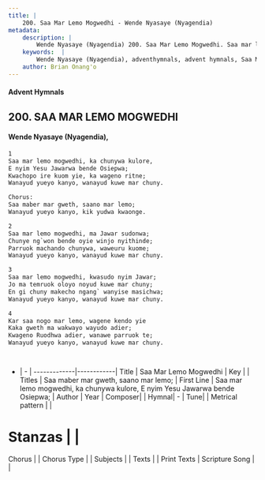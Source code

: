 ```yaml
---
title: |
    200. Saa Mar Lemo Mogwedhi - Wende Nyasaye (Nyagendia)
metadata:
    description: |
        Wende Nyasaye (Nyagendia) 200. Saa Mar Lemo Mogwedhi. Saa mar lemo mogwedhi, ka chunywa kulore, E nyim Yesu Jawarwa bende Osiepwa; Kwachopo ire kuom yie, ka wageno ritne; Wanayud yueyo kanyo, wanayud kuwe mar chuny.  Chorus: Saa maber mar gweth, saano mar lemo; Wanayud yueyo kanyo, kik yudwa kwaonge.  
    keywords:  |
        Wende Nyasaye (Nyagendia), adventhymnals, advent hymnals, Saa Mar Lemo Mogwedhi, Saa mar lemo mogwedhi, ka chunywa kulore, E nyim Yesu Jawarwa bende Osiepwa;. Saa maber mar gweth, saano mar lemo;
    author: Brian Onang'o
---
```


#### Advent Hymnals
## 200. SAA MAR LEMO MOGWEDHI
####  Wende Nyasaye (Nyagendia),

```txt
1
Saa mar lemo mogwedhi, ka chunywa kulore,
E nyim Yesu Jawarwa bende Osiepwa;
Kwachopo ire kuom yie, ka wageno ritne;
Wanayud yueyo kanyo, wanayud kuwe mar chuny.

Chorus:
Saa maber mar gweth, saano mar lemo;
Wanayud yueyo kanyo, kik yudwa kwaonge.

2
Saa mar lemo mogwedhi, ma Jawar sudonwa;
Chunye ng`won bende oyie winjo nyithinde;
Parruok machando chunywa, waweuru kuome;
Wanayud yueyo kanyo, wanayud kuwe mar chuny.

3
Saa mar lemo mogwedhi, kwasudo nyim Jawar;
Jo ma temruok oloyo noyud kuwe mar chuny;
En gi chuny makecho ngang` wanyise masichwa;
Wanayud yueyo kanyo, wanayud kuwe mar chuny.

4
Kar saa nogo mar lemo, wagene kendo yie
Kaka gweth ma wakwayo wayudo adier;
Kwageno Ruodhwa adier, wanawe parruok te;
Wanayud yueyo kanyo, wanayud kuwe mar chuny.




```

- |   -  |
-------------|------------|
Title | Saa Mar Lemo Mogwedhi |
Key |  |
Titles | Saa maber mar gweth, saano mar lemo; |
First Line | Saa mar lemo mogwedhi, ka chunywa kulore, E nyim Yesu Jawarwa bende Osiepwa; |
Author | 
Year | 
Composer| |
Hymnal|  - |
Tune|  |
Metrical pattern | |
# Stanzas |  |
Chorus |  |
Chorus Type |  |
Subjects | |
Texts |  |
Print Texts | 
Scripture Song |  |
    
